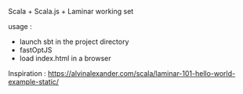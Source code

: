 Scala + Scala.js + Laminar working set

usage : 
- launch sbt in the project directory
- fastOptJS
- load index.html in a browser


Inspiration : https://alvinalexander.com/scala/laminar-101-hello-world-example-static/

